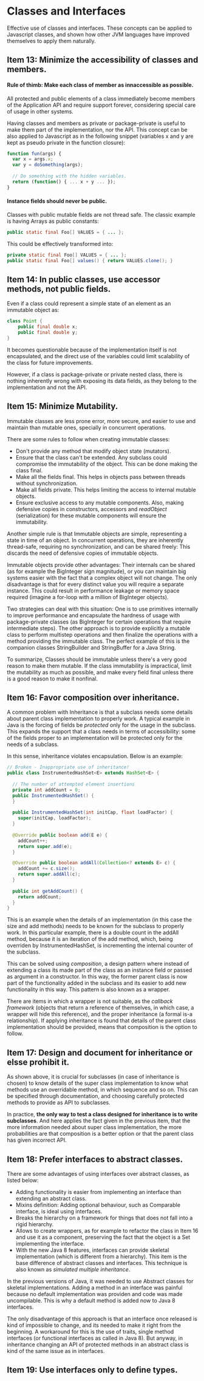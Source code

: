 # Classes and Interfaces

Effective use of classes and interfaces. 
These concepts can be applied to Javascript classes, and shown how other JVM languages
have improved themselves to apply them naturally.

## Item 13: Minimize the accessibility of classes and members.

#### Rule of thimb: Make each class of member as innaccessible as possible.

All protected and public elements of a class immediately become members of the Application 
API and require support forever, considering special care of usage in other systems.

Having classes and members as private or package-private is useful to make them part of
the implementation, nor the API. This concept can be also applied to Javascript as in the 
following snippet (variables x and y are kept as pseudo private in the function closure):

```javascript
function fun(args) {
  var x = args.x;
  var y = doSomething(args);
 
  // Do something with the hidden variables.
  return (function() { ... x + y ... });
}
```

#### Instance fields should never be public.

Classes with public mutable fields are not thread safe. The classic example is having
Arrays as public constants:

```java
public static final Foo[] VALUES = { ... };
```

This could be effectively transformed into:

```java
private static final Foo[] VALUES = { ... };
public static final Foo[] values() { return VALUES.clone(); }
```

## Item 14: In public classes, use accessor methods, not public fields.

Even if a class could represent a simple state of an element as an immutable object as:

```java
class Point {
    public final double x;
    public final double y;
}
```

It becomes questionable because of the implementation itself is not encapsulated, and
the direct use of the variables could limit scalability of the class for future
improvements.

However, if a class is package-private or private nested class, there is nothing inherently
wrong with exposing its data fields, as they belong to the implementation and not the API.

## Item 15: Minimize Mutability.

Immutable classes are less prone error, more secure, and easier to use and maintain than
mutable ones, specially in concurrent operations.

There are some rules to follow when creating immutable classes:

* Don't provide any method that modify object state (mutators).
* Ensure that the class can't be extended. Any subclass could compromise the immutability
of the object. This can be done making the class final.
* Make all the fields final. This helps in objects pass between threads without
synchronization.
* Make all fields private. This helps limiting the access to internal mutable objects.
* Ensure exclusive access to any mutable components. Also, making defensive copies in
constructors, accessors and _readObject_ (serialization) for these mutable components 
will ensure the immutability.

Another simple rule is that Immutable objects are simple, representing a state in time of
an object. In concurrent operations, they are inherently thread-safe, requiring no 
synchronization, and can be shared freely: This discards the need of defensive copies of
immutable objects.

Immutable objects provide other advantages: Their internals can be shared (as for example
the BigInteger sign magnitude), or you can maintain big systems easier with the fact that
a complex object will not change. The only disadvantage is that for every distinct value
you will require a separate instance. This could result in performance leakage or memory
space required (imagine a for-loop with a million of BigInteger objects).

Two strategies can deal with this situation: One is to use primitives internally to improve
performance and encapsulate the hardness of usage with package-private classes (as 
BigInteger for certain operations that require intermediate steps). The other approach is
to provide explicitly a mutable class to perform multistep operations and then finalize
the operations with a method providing the immutable class. The perfect example of this
is the companion classes StringBuilder and StringBuffer for a Java String.

To summarize, Classes should be immutable unless there's a very good reason to make them
mutable. If the class immutability is impractical, limit the mutability as much as possible,
and make every field final unless there is a good reason to make it nonfinal.

## Item 16: Favor composition over inheritance.

A common problem with Inheritance is that a subclass needs some details about parent
class implementation to properly work. A typical example in Java is the forcing of fields
be _protected_ only for the usage in the subclass. This expands the support that a class
needs in terms of accessibility: some of the fields proper to an implementation will be
protected only for the needs of a subclass.

In this sense, inheritance violates encapsulation. Below is an example:

```java
// Broken - Inappropriate use of inheritance!
public class InstrumentedHashSet<E> extends HashSet<E> {
  
  // The number of attempted element insertions
  private int addCount = 0;
  public InstrumentedHashSet() {
  }
  
  public InstrumentedHashSet(int initCap, float loadFactor) {
    super(initCap, loadFactor);
  }
  
  @Override public boolean add(E e) {
    addCount++;
    return super.add(e);
  }

  @Override public boolean addAll(Collection<? extends E> c) {
    addCount += c.size();
    return super.addAll(c);
  }
  
  public int getAddCount() {
    return addCount;
  }
}
```

This is an example when the details of an implementation (in this case the size and add
methods) needs to be known for the subclass to properly work. In this particular example,
there is a double count in the addAll method, because it is an iteration of the add method, which,
being overriden by InstrumentedHashSet, is incrementing the internal counter of the subclass.

This can be solved using _composition_, a design pattern where instead of extending a class its made
part of the class as an instance field or passed as argument in a constructor. In this way, the former parent
class is now part of the functionality added in the subclass and its easier to add new functionality in this way. This
pattern is also known as a wrapper.

There are items in which a wrapper is not suitable, as the _callback framework_ (objects that return a reference of
themselves, in which case, a wrapper will hide this reference), and the proper inheritance (a formal is-a relationship).
If applying inheritance is found that details of the parent class implementation should be provided, means that 
composition is the option to follow.

## Item 17: Design and document for inheritance or elsse prohibit it.

As shown above, it is crucial for subclasses (in case of inheritance is chosen) to know details of the super class
implementation to know what methods use an overridable method, in which sequence and so on. This can be specified
through documentation, and choosing carefully protected methods to provide as API to subclasses. 

In practice, **the only way to test a class designed for inheritance is to write subclasses**. And here applies the fact
given in the previous item, that the more information needed about super class implementation, the more probabilities
are that composition is a better option or that the parent class has given incorrect API.

## Item 18: Prefer interfaces to abstract classes.

There are some advantages of using interfaces over abstract classes, as listed below:

* Adding functionality is easier from implementing an interface than extending an abstract class.
* Mixins definition: Adding optional behaviour, such as Comparable interface, is ideal using interfaces.
* Breaks the hierarchy on a framework for things that does not fall into a rigid hierarchy.
* Allows to create wrappers, as for example to refactor the class in Item 16 and use it as a component, preserving
the fact that the object is a Set implementing the interface.
* With the new Java 8 features, interfaces can provide skeletal implementation (which is different from a hierarchy).
This item is the base difference of abstract classes and interfaces. This technique is also known as _simulated
multiple inheritance_. 

In the previous versions of Java, it was needed to use Abstract classes for skeletal implementations. Adding a method
in an interface was painful because no default implementation was providen and code was made uncompilable. This is why
a default method is added now to Java 8 interfaces. 

The only disadvantage of this approach is that an interface once released is kind of impossible to change, and its 
needed to make it right from the beginning. A workaround for this is the use of traits, single method interfaces (or
functional interfaces as called in Java 8). But anyway, in inheritance changing an API of protected methods in an 
abstract class is kind of the same issue as in interfaces.

## Item 19: Use interfaces only to define types.


